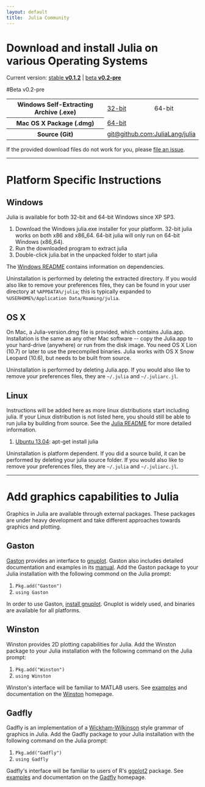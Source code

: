 ```yaml
---
layout: default
title:  Julia Community
---
```


# Download and install Julia on various Operating Systems

Current version: [stable **v0.1.2**](http://code.google.com/p/julialang/downloads/list) | [beta **v0.2-pre**](#beta)

<a name="beta"/>
#Beta v0.2-pre
<table id="downloads"><tbody>
<tr>
    <th>Windows Self-Extracting Archive (.exe)</th>
    <td><a href="http://s3.amazonaws.com/julialang/bin/winnt/x86/0.2/julia0.2pre-58f8444d80-WIN32.exe">32-bit</a></td>
<!--<td><a href="http://s3.amazonaws.com/julialang/bin/winnt/x86/0.2/julia0.2pre-58f8444d80-WIN64.exe">64-bit</a></td>-->
    <td>64-bit</td>
</tr>
<tr>
    <th>Mac OS X Package (.dmg)</th>
<!--<td>32-bit</td>-->
    <td colspan=2><a href="http://s3.amazonaws.com/julialang/Julia-0.2-pre.dmg">64-bit</a></td>
</tr>
<tr>
    <th>Source (Git)</th>
    <td colspan=2><a href="https://github.com/JuliaLang/julia">git@github.com:JuliaLang/julia</a></td>
</tr>
</tbody></table>

If the provided download files do not work for you, please [file an issue](https://github.com/JuliaLang/julia/issues).

---
# Platform Specific Instructions

## Windows

Julia is available for both 32-bit and 64-bit Windows since XP SP3.

1. Download the Windows julia.exe installer for your platform. 32-bit julia works on both x86 and x86_64. 64-bit julia will only run on 64-bit Windows (x86_64).
2. Run the downloaded program to extract julia
3. Double-click julia.bat in the unpacked folder to start julia

The [Windows README](https://github.com/JuliaLang/julia/blob/master/README.windows.md) contains information on dependencies.

Uninstallation is performed by deleting the extracted directory. If you would also like to remove your preferences files, they can be found in your user directory at `%APPDATA%/julia`; this is typically expanded to `%USERHOME%/Application Data/Roaming/julia`.

## OS X

On Mac, a Julia-version.dmg file is provided, which contains Julia.app. Installation is the same as any other Mac software -- copy the Julia.app to your hard-drive (anywhere) or run from the disk image. You need OS X Lion (10.7) or later to use the precompiled binaries. Julia works with OS X Snow Leopard (10.6), but needs to be built from source.

Uninstallation is performed by deleting Julia.app. If you would also like to remove your preferences files, they are `~/.julia` and `~/.juliarc.jl`.

## Linux

Instructions will be added here as more linux distributions start including julia. If your Linux distribution is not listed here, you should still be able to run julia by building from source. See the [Julia README](https://github.com/JuliaLang/julia/blob/master/README.md) for more detailed information.

1. [Ubuntu 13.04](http://packages.ubuntu.com/raring/julia): apt-get install julia

Uninstallation is platform dependent. If you did a source build, it can be performed by deleting your julia source folder. If you would also like to remove your preferences files, they are `~/.julia` and `~/.juliarc.jl`.

---
# Add graphics capabilities to Julia

Graphics in Julia are available through external packages. These packages are under heavy development and take different approaches towards graphics and plotting.

## Gaston

[Gaston](https://github.com/mbaz/Gaston.jl) provides an interface to [gnuplot](http://www.gnuplot.info). Gaston also includes detailed documentation and examples in its [manual](https://bitbucket.org/mbaz/gaston/downloads/gastondoc-0.5.5.pdf). Add the Gaston package to your Julia installation with the following commond on the Julia prompt:

1. `Pkg.add("Gaston")`
2. `using Gaston`

In order to use Gaston, [install gnuplot](http://www.gnuplot.info/download.html). Gnuplot is widely used, and binaries are available for all platforms.

## Winston

Winston provides 2D plotting capabilities for Julia. Add the Winston package to your Julia installation with the following command on the Julia prompt:

1. `Pkg.add("Winston")`
2. `using Winston`

Winston's interface will be familiar to MATLAB users. See [examples](https://github.com/nolta/Winston.jl/blob/master/doc/examples.md) and documentation on the [Winston](https://github.com/nolta/Winston.jl) homepage.

## Gadfly

Gadfly is an implementation of a [Wickham-Wilkinson](http://www.cs.uic.edu/%7Ewilkinson/TheGrammarOfGraphics/GOG.html) style grammar of graphics in Julia. Add the Gadfly package to your Julia installation with the following command on the Julia prompt:

1. `Pkg.add("Gadfly")`
2. `using Gadfly`

Gadfly's interface will be familiar to users of R's [ggplot2](http://ggplot2.org) package. See [examples](http://dcjones.github.com/Gadfly.jl/doc/) and documentation on the [Gadfly](https://github.com/dcjones/Gadfly.jl) homepage.
